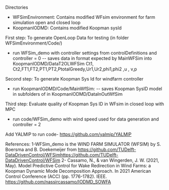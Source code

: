 Directories
- WFSimEnvironment: Contains modified WFsim environment for farm simulation
  open and closed loop
- KoopmanIODMD: Contains modified Koopman sysId

First step: To generate OpenLoop Data for testing (in folder WFSimEnvironment/Code/)
- run WFSim_demo with controller settings from controlDefinitions and controller = 0
-- saves data in format expected by MainWFSim into KoopmanIODMD/DataT2OLWFSim 
 Ct1, Ct2,FT1,FT2,PT1,PT2,PtotalGreedy,Ur1,Ur2,phi1,phi2 ,u , v,p  

Second step: To generate Koopman Sys Id for windfarm controller 
- run KoopmanIODMD/Code/MainWfSim:
-- saves Koopman SysID model in subfolders of  in KoopmanIODMD/DataInOutWfSim 

Third step: Evaluate quality of Koopman Sys ID in WFsim in closed loop with MPC
- run code/WFSim_demo with wind speed used for data generation and controller = 2

Add YALMIP to run code- https://github.com/yalmip/YALMIP 

References: 
1-WFSim_demo is the WIND FARM SIMULATOR (WFSIM) by S. Boersma and B. Doekemeijer
 from https://github.com/TUDelft-DataDrivenControl/WFSimhttps://github.com/TUDelft-DataDrivenControl/WFSim
2- Cassamo, N., & van Wingerden, J. W. (2021, May). Model Predictive Control for Wake Redirection in Wind Farms: a Koopman Dynamic Mode Decomposition Approach. 
In 2021 American Control Conference (ACC) (pp. 1776-1782). IEEE.
https://github.com/nassircassamo/IODMD_SOWFA